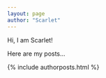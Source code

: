 ```yaml
---
layout: page
author: "Scarlet"
---
```


Hi, I am Scarlet!  

Here are my posts...

{% include authorposts.html %}
